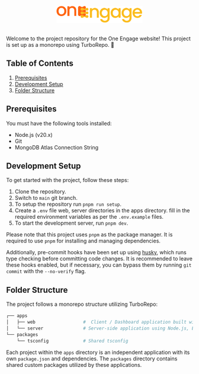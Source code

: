 <div align="center">
  <img alt="Logo" src="./apps/web/src/assets/logo.svg" height="45" width="auto">
</div>

<br/>

Welcome to the project repository for the One Engage website! This project is set up as a monorepo using TurboRepo. 💪

## Table of Contents

1. [Prerequisites](#prerequisites)
2. [Development Setup](#development-setup)
3. [Folder Structure](#folder-structure)

## Prerequisites

You must have the following tools installed:

- Node.js (v20.x)
- Git
- MongoDB Atlas Connection String

## Development Setup

To get started with the project, follow these steps:

1. Clone the repository.
2. Switch to `main` git branch.
3. To setup the repository run `pnpm run setup`.
4. Create a `.env` file web, server directories in the apps directory. fill in the required environment variables as per the `.env.example` files.
5. To start the development server, run `pnpm dev`.

Please note that this project uses `pnpm` as the package manager. It is required to use `pnpm` for installing and managing dependencies.

Additionally, pre-commit hooks have been set up using [husky](https://typicode.github.io/husky/#/), which runs type checking before committing code changes. It is recommended to leave these hooks enabled, but if necessary, you can bypass them by running `git commit` with the `--no-verify` flag.

## Folder Structure

The project follows a monorepo structure utilizing TurboRepo:

```bash
┌── apps
│   ├── web                  #  Client / Dashboard application built with Next js
│   └── server               # Server-side application using Node.js, Express
└── packages
    └── tsconfig             # Shared tsconfig
```

Each project within the `apps` directory is an independent application with its own `package.json` and dependencies.
The `packages` directory contains shared custom packages utilized by these applications.
